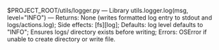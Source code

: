 $PROJECT_ROOT/utils/logger.py — Library
utils.logger.log(msg, level="INFO") — Returns: None (writes formatted log entry to stdout and logs/actions.log); Side effects: [fs][log]; Defaults: log level defaults to "INFO"; Ensures logs/ directory exists before writing; Errors: OSError if unable to create directory or write file.
